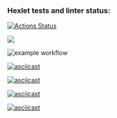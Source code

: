 ### Hexlet tests and linter status:
[![Actions Status](https://github.com/vladbeer/frontend-project-lvl1/workflows/hexlet-check/badge.svg)](https://github.com/vladbeer/frontend-project-lvl1/actions)

<a href="https://codeclimate.com/github/vladbeer/frontend-project-lvl1/maintainability"><img src="https://api.codeclimate.com/v1/badges/88f6d42d68f41cd5ef3d/maintainability" /></a>

![example workflow](https://github.com/vladbeer/frontend-project-lvl1/actions/workflows/.github/workflows/superlinter.yml/badge.svg)

[![asciicast](https://asciinema.org/a/Rs5TZTMOFtxlsUHTdNdEo8pXY.svg)](https://asciinema.org/a/Rs5TZTMOFtxlsUHTdNdEo8pXY)

[![asciicast](https://asciinema.org/a/Apfn0RReQw3uvm82WwNM7wnP3.svg)](https://asciinema.org/a/Apfn0RReQw3uvm82WwNM7wnP3)

[![asciicast](https://asciinema.org/a/kPS7YMgxVdXoF4asG8xWU1wDe.svg)](https://asciinema.org/a/kPS7YMgxVdXoF4asG8xWU1wDe)

[![asciicast](https://asciinema.org/a/BzANKDRByyT3ZXLLLOg4d3pMM.svg)](https://asciinema.org/a/BzANKDRByyT3ZXLLLOg4d3pMM)